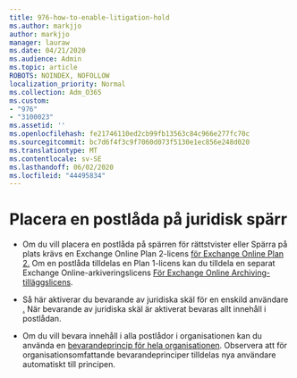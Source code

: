 ```yaml
---
title: 976-how-to-enable-litigation-hold
ms.author: markjjo
author: markjjo
manager: lauraw
ms.date: 04/21/2020
ms.audience: Admin
ms.topic: article
ROBOTS: NOINDEX, NOFOLLOW
localization_priority: Normal
ms.collection: Adm_O365
ms.custom:
- "976"
- "3100023"
ms.assetid: ''
ms.openlocfilehash: fe21746110ed2cb99fb13563c84c966e277fc70c
ms.sourcegitcommit: bc7d6f4f3c9f7060d073f5130e1ec856e248d020
ms.translationtype: MT
ms.contentlocale: sv-SE
ms.lasthandoff: 06/02/2020
ms.locfileid: "44495834"
---
```

# <a name="place-a-mailbox-on-legal-hold"></a>Placera en postlåda på juridisk spärr

- Om du vill placera en postlåda på spärren för rättstvister eller Spärra på plats krävs en Exchange Online Plan 2-licens [för Exchange Online Plan 2.](https://docs.microsoft.com/office365/servicedescriptions/office-365-platform-service-description/office-365-plan-options) Om en postlåda tilldelas en Plan 1-licens kan du tilldela en separat Exchange Online-arkiveringslicens [För Exchange Online Archiving-tilläggslicens](https://docs.microsoft.com/office365/servicedescriptions/exchange-online-archiving-service-description).

- Så här aktiverar du bevarande av juridiska skäl för en enskild användare [.](https://docs.microsoft.com/microsoft-365/compliance/create-a-litigation-hold) När bevarande av juridiska skäl är aktiverat bevaras allt innehåll i postlådan.

- Om du vill bevara innehåll i alla postlådor i organisationen kan du använda en [bevarandeprincip för hela organisationen](https://docs.microsoft.com/microsoft-365/compliance/retention-policies#applying-a-retention-policy-to-an-entire-organization-or-specific-locations). Observera att för organisationsomfattande bevarandeprinciper tilldelas nya användare automatiskt till principen.
